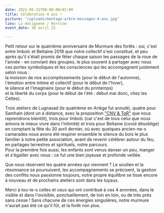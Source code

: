 ```yaml
---
date: 2022-05-21T00:00:00+02:00
title: Célébration 4 ans !
picture: "/uploads/montage-arbre-messages-4-ans.jpg"
lieu: La maliguene / Kerslow
event_date: 30 avril 22

---
```

Petit retour sur le quatrième anniversaire de Murmure des forêts : oui, c'est entre Imbolc et Beltaine 2018 que notre collectif s'est constitué, et peu après qu'il s'était promis de fêter chaque saison les passages de la roue de l'année - en conviant des groupes, le plus souvent à partager avec nous ces portes symboliques et les consciences qui les accompagnent justement selon nous :  
la moisson de nos accomplissements (pour le début de l'automne),  
l'émotion entre intime et collectif (pour le début de l'hiver),  
le silence et l'imaginaire (pour le début du printemps)  
et la liberté du corps (pour le début de l'été : début mai donc, chez les Celtes).

Trois ateliers de Lugnasad (le quatrième en Ariège fut annulé), quatre pour Samhain (dont un à distance, avec la proposition ["CNV & TqR"](https://www.murmuredesforets.fr/actualite/cnv-et-tqr/) que nous reprendrons bientôt), trois pour Imbolc (car c'est de tous celui que nous aimons le mieux vivre dans l'intimité) et trois pour Beltaine (covid désoblige) en comptant la fête du 30 avril dernier, où avec quelques ancien-ne-s camarades nous avons été respirer ensemble le silence du bois le plus familier à notre petite association, avant de revenir célébrer autour du feu, en partages terrestres et spirituels, notre parcours.  
Pour la première fois aussi, les enfants sont venus danser un peu, manger et s'égailler avec nous : ce fut une bien joyeuse et profonde veillée.

Que nous réservent les quatre années qui viennent ? Le soutien et la résonnance se poursuivent, les accompagnements se précisent, la gestion des conflits nous passionne toujours, notre propre équilibre se tisse encore à nouveau et de prochains ateliers sont dans les tuyaux.

Merci à tou-te-s celles et ceux qui ont contribué à ces 4 annnées, dans le visible et dans l'invisible, ponctuellement, de loin en loin, ou de très près sans cesse ! Sans chacune de ces énergies singulières, notre murmure n'aurait pas été ce qu'il fût, et la forêt non plus.